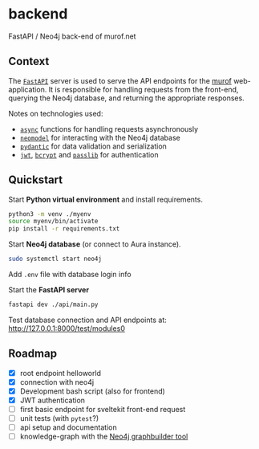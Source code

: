 # backend
FastAPI / Neo4j back-end of murof.net


## Context

The [`FastAPI`](https://fastapi.tiangolo.com/tutorial/first-steps/) server is used to serve the API endpoints for the [murof](murof.net) web-application. It is responsible for handling requests from the front-end, querying the Neo4j database, and returning the appropriate responses.

Notes on technologies used:
- [`async`](https://docs.python.org/3/library/asyncio.html) functions for handling requests asynchronously
- [`neomodel`](https://neomodel.readthedocs.io/en/latest/) for interacting with the Neo4j database
- [`pydantic`](https://docs.pydantic.dev/latest/) for data validation and serialization
- [`jwt`](https://jwt.io/), [`bcrypt`](https://github.com/pyca/bcrypt/) and [`passlib`](https://passlib.readthedocs.io/en/stable/) for authentication


## Quickstart

Start **Python virtual environment** and install requirements.

```bash
python3 -m venv ./myenv
source myenv/bin/activate
pip install -r requirements.txt
```

Start **Neo4j database** (or connect to Aura instance).

```bash
sudo systemctl start neo4j
```
Add `.env` file with database login info

Start the **FastAPI server**

```bash
fastapi dev ./api/main.py
```

Test database connection and API endpoints at: http://127.0.0.1:8000/test/modules0

## Roadmap
- [x] root endpoint helloworld
- [x] connection with neo4j
- [x] Development bash script (also for frontend)
- [x] JWT authentication
- [ ] first basic endpoint for sveltekit front-end request
- [ ] unit tests (with `pytest`?)
- [ ] api setup and documentation
- [ ] knowledge-graph with the [Neo4j graphbuilder tool](https://llm-graph-builder.neo4jlabs.com/)
